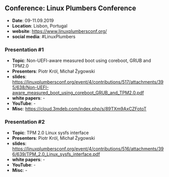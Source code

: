 ## Conference: Linux Plumbers Conference

* **Date**: 09-11.09.2019
* **Location**: Lisbon, Portugal
* **website**: https://www.linuxplumbersconf.org/
* **social media**: #LinuxPlumbers

### Presentation #1

* **Topic**: Non-UEFI-aware measured boot using coreboot, GRUB and TPM2.0
* **Presenters**: Piotr Król, Michał Żygowski
* **slides**: https://linuxplumbersconf.org/event/4/contributions/517/attachments/395/638/Non-UEFI-aware_measured_boot_using_coreboot_GRUB_and_TPM2.0.pdf
* **white papers**: -
* **YouTube**: -
* **Misc**: https://cloud.3mdeb.com/index.php/s/89TXm9AxCZFotoT

### Presentation #2

* **Topic**: TPM 2.0 Linux sysfs interface
* **Presenters**: Piotr Król, Michał Żygowski
* **slides**: https://linuxplumbersconf.org/event/4/contributions/516/attachments/396/639/TPM_2.0_Linux_sysfs_interface.pdf
* **white papers**: -
* **YouTube**: -
* **Misc**: -
